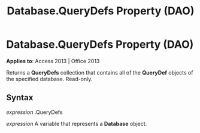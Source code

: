 ﻿---
title: Database.QueryDefs Property (DAO)
TOCTitle: QueryDefs Property
ms:assetid: f589eb3c-658f-9bd1-423a-5a641f19b9fa
ms:mtpsurl: https://msdn.microsoft.com/en-us/library/Ff836728(v=office.15)
ms:contentKeyID: 48548716
ms.date: 09/18/2015
mtps_version: v=office.15
f1_keywords:
- dao360.chm1053179
f1_categories:
- Office.Version=v15
---

# Database.QueryDefs Property (DAO)


**Applies to**: Access 2013 | Office 2013

Returns a **QueryDefs** collection that contains all of the **QueryDef** objects of the specified database. Read-only.

## Syntax

*expression* .QueryDefs

*expression* A variable that represents a **Database** object.

